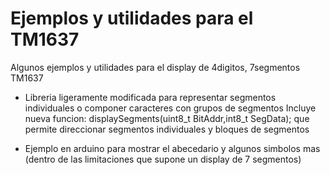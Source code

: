 # Ejemplos y utilidades para el TM1637
Algunos ejemplos y utilidades para el display de 4digitos, 7segmentos TM1637

- Libreria ligeramente modificada para representar segmentos individuales o componer caracteres con grupos de segmentos
  Incluye nueva funcion:
    displaySegments(uint8_t BitAddr,int8_t SegData);
    que permite direccionar segmentos individuales y bloques de segmentos

- Ejemplo en arduino para mostrar el abecedario y algunos simbolos mas
  (dentro de las limitaciones que supone un display de 7 segmentos)
